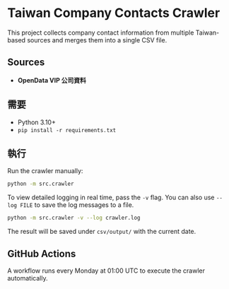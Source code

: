 # Taiwan Company Contacts Crawler

This project collects company contact information from multiple Taiwan-based sources and merges them into a single CSV file.

## Sources
- **OpenData VIP 公司資料**

## 需要
* Python 3.10+
* `pip install -r requirements.txt`

## 執行
Run the crawler manually:

```bash
python -m src.crawler
```

To view detailed logging in real time, pass the `-v` flag. You can also use
`--log FILE` to save the log messages to a file.

```bash
python -m src.crawler -v --log crawler.log
```

The result will be saved under `csv/output/` with the current date.

## GitHub Actions
A workflow runs every Monday at 01:00 UTC to execute the crawler automatically.
